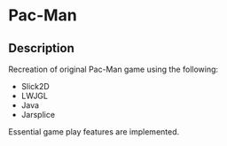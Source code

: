 # Pac-Man
## Description
Recreation of original Pac-Man game using the following:
- Slick2D
- LWJGL
- Java
- Jarsplice

Essential game play features are implemented.
